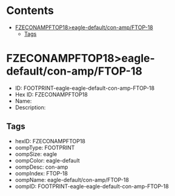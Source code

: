 



Contents
========

* [FZECONAMPFTOP18>eagle-default/con-amp/FTOP-18](#fzeconampftop18eagle-defaultcon-ampftop-18)
	* [Tags](#tags)

# FZECONAMPFTOP18>eagle-default/con-amp/FTOP-18

- ID: FOOTPRINT-eagle-eagle-default-con-amp-FTOP-18
- Hex ID: FZECONAMPFTOP18
- Name: 
- Description: 

## Tags

- hexID: FZECONAMPFTOP18
- oompType: FOOTPRINT
- oompSize: eagle
- oompColor: eagle-default
- oompDesc: con-amp
- oompIndex: FTOP-18
- oompName: eagle-default/con-amp/FTOP-18
- oompID: FOOTPRINT-eagle-eagle-default-con-amp-FTOP-18
